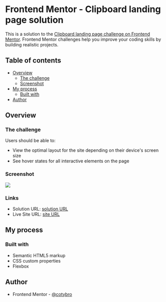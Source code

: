 # Frontend Mentor - Clipboard landing page solution

This is a solution to the [Clipboard landing page challenge on Frontend Mentor](https://www.frontendmentor.io/challenges/clipboard-landing-page-5cc9bccd6c4c91111378ecb9). Frontend Mentor challenges help you improve your coding skills by building realistic projects. 

## Table of contents

- [Overview](#overview)
  - [The challenge](#the-challenge)
  - [Screenshot](#screenshot)
- [My process](#my-process)
  - [Built with](#built-with)
- [Author](#author)


## Overview

### The challenge

Users should be able to:

- View the optimal layout for the site depending on their device's screen size
- See hover states for all interactive elements on the page

### Screenshot

![](./screenshot.jpg)

### Links

- Solution URL: [solution URL](https://github.com/cotybro/Clipboard-landing-page)
- Live Site URL: [site URL](https://clipboard-landing-page-phi-one.vercel.app/)

## My process

### Built with

- Semantic HTML5 markup
- CSS custom properties
- Flexbox

## Author

- Frontend Mentor - [@cotybro](https://www.frontendmentor.io/profile/cotybro)
